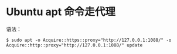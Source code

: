 # Ubuntu apt 命令走代理

语法：

``` shell
$ sudo apt -o Acquire::https::proxy="http://127.0.0.1:1088/" -o Acquire::http::proxy="http://127.0.0.1:1088/" update
```

